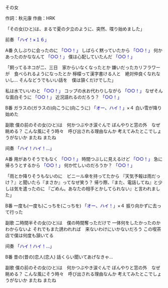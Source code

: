 その女

作詞：秋元康
作曲：HRK

「その女(ひと)は、まるで夏の夕立のように、突然、喋り始めました」

前奏 
<font color=blue>「ハイ！×１６」</font> 

A番 
久しぶりに会ったのに <font color=blue>「○○！」</font> 
しばらく黙っていたから <font color=blue>「○○！」</font> 
何かあったのかななんて <font color=blue>「○○！」</font> 
僕は心配していたんだ <font color=blue>「○○！」</font> 

「飼ってるネコが二、三日　家からいなくなったとか
嫌いだったカリフラワーが　食べられるようになったとか
檸檬って漢字書ける人と　絶対仲良くなれないし…
そんなどうでもいい話を　僕は頷くだけでした」</font>

私は水でいいわと <font color=blue>「○○！」</font> 
コップの水お代わりしながら <font color=blue>「○○！」</font>
なぜそんな面白そうに <font color=blue>「○○！」</font> 
近況語れるのだろう？ <font color=blue>「○○！」</font> 

B番 
ガラスの(ガラスの)向こうに(向こうに) <font color=blue>「オー、ハイ！」</font>×４ 
白い雪が降り始めた

副歌 
僕の前のその女(ひと)は　何かつぶやき涙ぐんで
ぼんやりと窓の外　なぜ　眺める？
こんな風にそう時々　呼び出される理由なんか
考えてみたとこでしょうがないか
またね
またね

间奏 
<font color=blue>「ハイ！ハイ！…」</font> 

A番 
用がありそうでもなく <font color=blue>「○○！」</font> 
時間つぶしに見えるけど <font color=blue>「○○！」</font> 
急に帰ろうとするから <font color=blue>「○○！」</font> 
何か忙しいのだろうか？ <font color=blue>「○○！」</font> 

「雨とか降りそうもないのに　ビニール傘を持ってたから
『天気予報は雨だっけ？』と聞いたら『まさか』ってなぜ笑う？
帰り際、『また、電話してね』と少しは気を遣ったのに
『ごめん。あなたの相手とかしてられない』と言われました」

B番 
一度も(一度も)こっちを(こっちを) <font color=blue>「オー、ハイ！」</font>×４ 
振り向かずに去って行った

副歌 
二時間半その女(ひと)は　僕の時間奪っただけで
一体何をしたかったのか　わからないよ
それでもまた誘われれば　来ないわけにいかないだろう
この喫茶店で僕は何度も頷いてる

间奏 
<font color=blue>「ハイ！ハイ！…」</font> 

B番 
昔の(昔の)恋人(恋人)
話くらい聞いてあげなきゃ…

副歌 
僕の前のその女(ひと)は　何かつぶやき涙ぐんで
ぼんやりと窓の外　なぜ　眺める？
こんな風にそう時々　呼び出される理由なんか
考えてみたとこでしょうがないか
またね
またね
